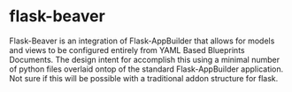 # flask-beaver
Flask-Beaver is an integration of Flask-AppBuilder that allows for models and views to be configured entirely from YAML Based Blueprints Documents.  The design intent for accomplish this using a minimal number of python files overlaid ontop of the standard Flask-AppBuilder application.  Not sure if this will be possible with a traditional addon structure for flask.
